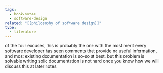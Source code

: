 ```yaml
---
tags:
  - book-notes
  - software-design
related: "[[philosophy of software design]]"
type:
  - literature
---
```

of the four excuses, this is probably the one with the most merit every software  developer has seen comments that provide no useful information, and most existing documentation is so-so at best, but this problem is solvable writing solid documentation is not hard once you know how we will discuss this at later notes
